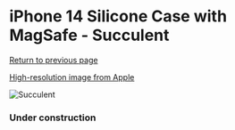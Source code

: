 # iPhone 14 Silicone Case with MagSafe - Succulent

[Return to previous page](/iphone_14)

[High-resolution image from Apple](https://store.storeimages.cdn-apple.com/8756/as-images.apple.com/is/MPT13?wid=4500&hei=4500&fmt=png)

<div style="width: 384px"><img src="/everyphone/MPT13.png" alt="Succulent"></div>

### Under construction
